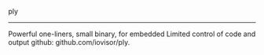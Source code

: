 ply 

------------------------------

Powerful one-liners, small binary, for embedded	Limited control of code and output	github: github.com/iovisor/ply.
